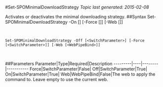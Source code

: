 #Set-SPOMinimalDownloadStrategy
*Topic last generated: 2015-02-08*

Activates or deactivates the minimal downloading strategy.
##Syntax
    Set-SPOMinimalDownloadStrategy -On [<SwitchParameter>] [-Force [<SwitchParameter>]] [-Web [<WebPipeBind>]]

&nbsp;

    Set-SPOMinimalDownloadStrategy -Off [<SwitchParameter>] [-Force [<SwitchParameter>]] [-Web [<WebPipeBind>]]

&nbsp;

##Parameters
Parameter|Type|Required|Description
---------|----|--------|-----------
Force|SwitchParameter|False|
Off|SwitchParameter|True|
On|SwitchParameter|True|
Web|WebPipeBind|False|The web to apply the command to. Leave empty to use the current web.
